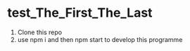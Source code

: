# test_The_First_The_Last
1. Clone this repo
1. use npm i and then npm start to develop this programme
